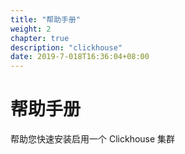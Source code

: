 ```yaml
---
title: "帮助手册"
weight: 2
chapter: true
description: "clickhouse"
date: 2019-7-018T16:36:04+08:00
---
```


# 帮助手册

帮助您快速安装启用一个 Clickhouse 集群
